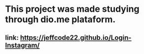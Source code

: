# This project was made studying through dio.me plataform.

## link: https://jeffcode22.github.io/Login-Instagram/
